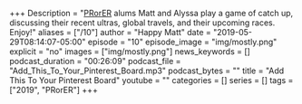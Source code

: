 +++
Description = "[PRorER](https://pr-or-er.com/) alums Matt and Alyssa play a game of catch up, discussing their recent ultras, global travels, and their upcoming races. Enjoy!"
aliases = ["/10"]
author = "Happy Matt"
date = "2019-05-29T08:14:07-05:00"
episode = "10"
episode_image = "img/mostly.png"
explicit = "no"
images = ["img/mostly.png"]
news_keywords = []
podcast_duration = "00:26:09"
podcast_file = "Add_This_To_Your_Pinterest_Board.mp3"
podcast_bytes = ""
title = "Add This To Your Pinterest Board"
youtube = ""
categories = []
series = []
tags = ["2019", "PRorER"]
+++
